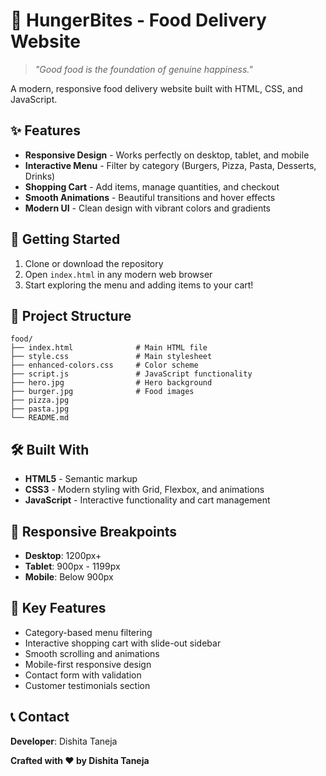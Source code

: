 # 🍔 HungerBites - Food Delivery Website

> *"Good food is the foundation of genuine happiness."* 

A modern, responsive food delivery website built with HTML, CSS, and JavaScript.

## ✨ Features

- **Responsive Design** - Works perfectly on desktop, tablet, and mobile
- **Interactive Menu** - Filter by category (Burgers, Pizza, Pasta, Desserts, Drinks)
- **Shopping Cart** - Add items, manage quantities, and checkout
- **Smooth Animations** - Beautiful transitions and hover effects
- **Modern UI** - Clean design with vibrant colors and gradients

## 🚀 Getting Started

1. Clone or download the repository
2. Open `index.html` in any modern web browser
3. Start exploring the menu and adding items to your cart!

## 📁 Project Structure

```
food/
├── index.html              # Main HTML file
├── style.css               # Main stylesheet
├── enhanced-colors.css     # Color scheme
├── script.js               # JavaScript functionality
├── hero.jpg                # Hero background
├── burger.jpg              # Food images
├── pizza.jpg
├── pasta.jpg
└── README.md
```

## 🛠️ Built With

- **HTML5** - Semantic markup
- **CSS3** - Modern styling with Grid, Flexbox, and animations
- **JavaScript** - Interactive functionality and cart management

## 📱 Responsive Breakpoints

- **Desktop**: 1200px+
- **Tablet**: 900px - 1199px
- **Mobile**: Below 900px

## 🎯 Key Features

- Category-based menu filtering
- Interactive shopping cart with slide-out sidebar
- Smooth scrolling and animations
- Mobile-first responsive design
- Contact form with validation
- Customer testimonials section


## 📞 Contact

**Developer**: Dishita Taneja


**Crafted with ❤️ by Dishita Taneja**

